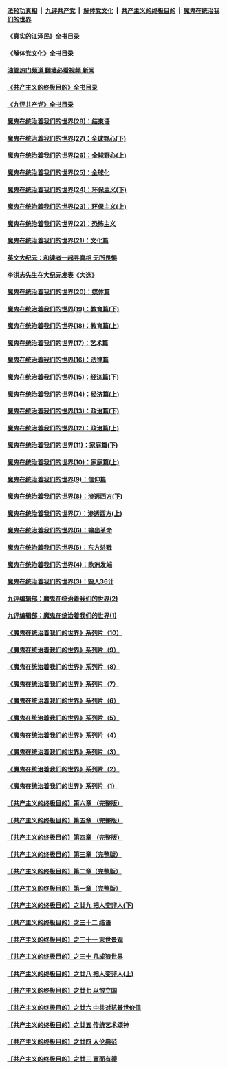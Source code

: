 ####  [法轮功真相](../../../../basic/blob/master/README.md?t=08110031) &nbsp;|&nbsp; [九评共产党](../../../../9ping.md/blob/master/README.md?t=08110031) &nbsp;|&nbsp; [解体党文化](../../../../jtdwh.md/blob/master/README.md?t=08110031)  &nbsp;|&nbsp; [共产主义的终极目的](../../../../gczydzjmd.md/blob/master/README.md?t=08110031) &nbsp;|&nbsp; [魔鬼在统治我们的世界](../../../../mgztzwmdsj.md/blob/master/README.md?t=08110031) 

#### [《真实的江泽民》全书目录](../pages/nsc422/n13721399.md?t=08110031) 

#### [《解体党文化》全书目录](../pages/nsc422/n13721157.md?t=08110031) 

#### [油管热门频道 翻墙必看视频 新闻](http://45.76.130.85:81/youtube.html?08110031)

#### [《共产主义的终极目的》全书目录](../pages/nsc422/n13721048.md?t=08110031) 

#### [《九评共产党》全书目录](../pages/nsc422/n13708085.md?t=08110031) 

#### [魔鬼在统治着我们的世界(28)：结束语](../pages/nsc422/n10936246.md?t=08110031) 

#### [魔鬼在统治着我们的世界(27)：全球野心(下)](../pages/nsc422/n10928319.md?t=08110031) 

#### [魔鬼在统治着我们的世界(26)：全球野心(上)](../pages/nsc422/n10900318.md?t=08110031) 

#### [魔鬼在统治着我们的世界(25)：全球化](../pages/nsc422/n10788205.md?t=08110031) 

#### [魔鬼在统治着我们的世界(24)：环保主义(下)](../pages/nsc422/n10695307.md?t=08110031) 

#### [魔鬼在统治着我们的世界(23)：环保主义(上)](../pages/nsc422/n10688613.md?t=08110031) 

#### [魔鬼在统治着我们的世界(22)：恐怖主义](../pages/nsc422/n10614727.md?t=08110031) 

#### [魔鬼在统治着我们的世界(21)：文化篇](../pages/nsc422/n10597706.md?t=08110031) 

#### [英文大纪元：和读者一起寻真相 无所畏惧](../pages/nsc422/n12542027.md?t=08110031) 

#### [李洪志先生在大纪元发表《大选》](../pages/nsc422/n12534746.md?t=08110031) 

#### [魔鬼在统治着我们的世界(20)：媒体篇](../pages/nsc422/n10586579.md?t=08110031) 

#### [魔鬼在统治着我们的世界(19)：教育篇(下)](../pages/nsc422/n10564808.md?t=08110031) 

#### [魔鬼在统治着我们的世界(18)：教育篇(上)](../pages/nsc422/n10526970.md?t=08110031) 

#### [魔鬼在统治着我们的世界(17)：艺术篇](../pages/nsc422/n10499093.md?t=08110031) 

#### [魔鬼在统治着我们的世界(16)：法律篇](../pages/nsc422/n10485969.md?t=08110031) 

#### [魔鬼在统治着我们的世界(15)：经济篇(下)](../pages/nsc422/n10469975.md?t=08110031) 

#### [魔鬼在统治着我们的世界(14)：经济篇(上)](../pages/nsc422/n10457370.md?t=08110031) 

#### [魔鬼在统治着我们的世界(13)：政治篇(下)](../pages/nsc422/n10448270.md?t=08110031) 

#### [魔鬼在统治着我们的世界(12)：政治篇(上)](../pages/nsc422/n10444576.md?t=08110031) 

#### [魔鬼在统治着我们的世界(11)：家庭篇(下)](../pages/nsc422/n10440961.md?t=08110031) 

#### [魔鬼在统治着我们的世界(10)：家庭篇(上)](../pages/nsc422/n10435448.md?t=08110031) 

#### [魔鬼在统治着我们的世界(9)：信仰篇](../pages/nsc422/n10432159.md?t=08110031) 

#### [魔鬼在统治着我们的世界(8)：渗透西方(下)](../pages/nsc422/n10429603.md?t=08110031) 

#### [魔鬼在统治着我们的世界(7)：渗透西方(上)](../pages/nsc422/n10426013.md?t=08110031) 

#### [魔鬼在统治着我们的世界(6)：输出革命](../pages/nsc422/n10421536.md?t=08110031) 

#### [魔鬼在统治着我们的世界(5)：东方杀戮](../pages/nsc422/n10417707.md?t=08110031) 

#### [魔鬼在统治着我们的世界(4)：欧洲发端](../pages/nsc422/n10414890.md?t=08110031) 

#### [魔鬼在统治着我们的世界(3)：毁人36计](../pages/nsc422/n10411583.md?t=08110031) 

#### [九评编辑部：魔鬼在统治着我们的世界(2)](../pages/nsc422/n10410036.md?t=08110031) 

#### [九评编辑部：魔鬼在统治着我们的世界(1)](../pages/nsc422/n10406825.md?t=08110031) 

#### [《魔鬼在统治着我们的世界》系列片（10）](../pages/nsc422/n12292670.md?t=08110031) 

#### [《魔鬼在统治着我们的世界》系列片（9）](../pages/nsc422/n12290859.md?t=08110031) 

#### [《魔鬼在统治着我们的世界》系列片（8）](../pages/nsc422/n12287445.md?t=08110031) 

#### [《魔鬼在统治着我们的世界》系列片（7）](../pages/nsc422/n12283425.md?t=08110031) 

#### [《魔鬼在统治着我们的世界》系列片（6）](../pages/nsc422/n12282314.md?t=08110031) 

#### [《魔鬼在统治着我们的世界》系列片（5）](../pages/nsc422/n12281419.md?t=08110031) 

#### [《魔鬼在统治着我们的世界》系列片（4）](../pages/nsc422/n12274024.md?t=08110031) 

#### [《魔鬼在统治着我们的世界》系列片（3）](../pages/nsc422/n12271322.md?t=08110031) 

#### [《魔鬼在统治着我们的世界》系列片（2）](../pages/nsc422/n12269049.md?t=08110031) 

#### [《魔鬼在统治着我们的世界》系列片（1）](../pages/nsc422/n12267575.md?t=08110031) 

#### [【共产主义的终极目的】第六章 （完整版）](../pages/nsc422/n11428913.md?t=08110031) 

#### [【共产主义的终极目的】第五章 （完整版）](../pages/nsc422/n11428912.md?t=08110031) 

#### [【共产主义的终极目的】第四章 （完整版）](../pages/nsc422/n11428907.md?t=08110031) 

#### [【共产主义的终极目的】第三章（完整版）](../pages/nsc422/n11428848.md?t=08110031) 

#### [【共产主义的终极目的】第二章（完整版）](../pages/nsc422/n11428831.md?t=08110031) 

#### [【共产主义的终极目的】第一章（完整版）](../pages/nsc422/n11417651.md?t=08110031) 

#### [【共产主义的终极目的】之廿九 把人变非人(下)](../pages/nsc422/n11344140.md?t=08110031) 

#### [【共产主义的终极目的】之三十二 结语](../pages/nsc422/n11360535.md?t=08110031) 

#### [【共产主义的终极目的】之三十一 末世景观](../pages/nsc422/n11351129.md?t=08110031) 

#### [【共产主义的终极目的】之三十 几成狼世界](../pages/nsc422/n11348280.md?t=08110031) 

#### [【共产主义的终极目的】之廿八 把人变非人(上)](../pages/nsc422/n11340492.md?t=08110031) 

#### [【共产主义的终极目的】之廿七 以恨立国](../pages/nsc422/n11336944.md?t=08110031) 

#### [【共产主义的终极目的】之廿六 中共对抗普世价值](../pages/nsc422/n11324785.md?t=08110031) 

#### [【共产主义的终极目的】之廿五 传统艺术颂神](../pages/nsc422/n11296396.md?t=08110031) 

#### [【共产主义的终极目的】之廿四 人伦典范](../pages/nsc422/n11296397.md?t=08110031) 

#### [【共产主义的终极目的】之廿三 富而有德](../pages/nsc422/n11283598.md?t=08110031) 

<img src='http://gfw-breaker.win/goodnews/indexes/nsc422.md' width='0px' height='0px'/>
